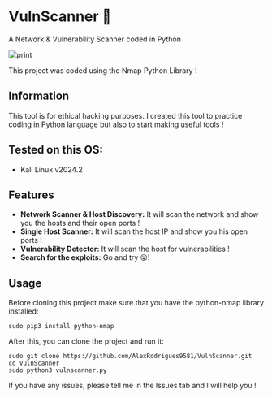 # VulnScanner 📡
A Network &amp; Vulnerability Scanner coded in Python

![print](https://github.com/AlexRodrigues9581/VulnScanner/assets/171432647/bbf6331a-23d7-464c-bdde-b9e4d66625ad)

This project was coded using the Nmap Python Library !

## Information

This tool is for ethical hacking purposes. I created this tool to practice coding in Python language but also to start making useful tools !

## Tested on this OS:

- Kali Linux v2024.2

## Features

- **Network Scanner & Host Discovery:** It will scan the network and show you the hosts and their open ports !
- **Single Host Scanner:** It will scan the host IP and show you his open ports !
- **Vulnerability Detector:** It will scan the host for vulnerabilities !
- **Search for the exploits:** Go and try 😜!
  
## Usage

Before cloning this project make sure that you have the python-nmap library installed:
```
sudo pip3 install python-nmap
```
After this, you can clone the project and run it:
```
sudo git clone https://github.com/AlexRodrigues9581/VulnScanner.git
cd VulnScanner
sudo python3 vulnscanner.py
```
If you have any issues, please tell me in the Issues tab and I will help you ! 


